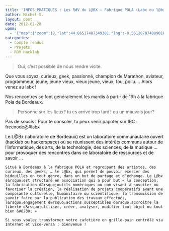 ```yaml
---
title: 'INFOS PRATIQUES : Les RdV du L@BX – Fabrique POLA (Labx ou l@bx)'
author: Michel-S.
layout: post
date: 2012-02-28
upmm:
  - '{"map":{"zoom":18,"lat":44.86517487349381,"lng":-0.5612870740890186,"map_type":"roadmap"},"markers":[{"lat":44.86493914083745,"lng":-0.5610510396957125,"info":""}],"path":{"strokecolor":"#ff0000","strokesize":"2","strokeopacity":"1","fillcolor":"#ff0000","fillopacity":"0.3"},"mapv":{"width":"100","height":"300","width_unit":"percent","height_unit":"px","position":"top","align":"normal"}}'
categories:
  - Compte rendus
  - Projets
  - RDV Hacklab
---
```

  

> Oui, c&rsquo;est possible de nous rendre visite.

Que vous soyez, curieux, geek, passionné, champion de Marathon, aviateur, programmeur, jeune, jeune vieux, vieux jeune, vieux, fou, poilu&#8230;. Alors venez au labx !

Nos rencontres se font généralement les mardis à partir de 19h à la fabrique Pola de Bordeaux.


> Personne sur les lieux? tu es arrivé trop tard? ou un mauvais jour?

Pas de soucis ! Pour te consoler, tu peux venir papoter sur IRC : freenode@#labx

  <span style="color: #000000;">Le L@Bx (laboratoire de Bordeaux) est un laboratoire communautaire ouvert (hacklab ou hackerspace) où se réunissent des intérêts communs autour de l&rsquo;informatique, </span><span style="color: #000000;">des arts, </span><span style="color: #000000;">de la technologie, des sciences, </span><span style="color: #000000;">de la musique </span><span style="color: #000000;">&#8230; pour provoquer </span><span style="color: #000000;">des </span><span style="color: #000000;">rencontre</span><span style="color: #000000;">s</span><span style="color: #000000;"> dans ce laboratoire de ressources et de savoir &#8230;</span>


    Situé à Bordeaux à la fabrique POLA et regroupant des artistes, des curieux, des geeks, … le L@bx, qui permet de pouvoir exercer des bidouilles en tout genre, dans un but de partage et d’échange. Le L@bx s&rsquo;est structuré en association qui a pour but « la conception, la fabrication d&rsquo;outils numériques ou non visant à susciter ou favoriser la création, la réalisation de projets coopératifs ayant une composante culturelle, humanitaire ou scientifique, la transmission de savoir faire par la publication des travaux effectués, l&rsquo;engagement d&rsquo;actions susceptibles d&rsquo;accroître la liberté d&rsquo;utiliser, créer, analyser, modifier tout objet ou tout bien &#8230; »
  
    Si vous voulez transformer votre cafetière en grille-pain contrôlé via Internet et vice-versa : bienvenue !
  
